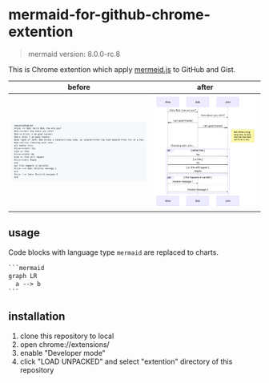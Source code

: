 # mermaid-for-github-chrome-extention

> mermaid version: 8.0.0-rc.8

This is Chrome extention which apply [mermeid.js](https://github.com/knsv/mermaid) to GitHub and Gist.

| before | after |
| ---- | ---- |
| ![](docs/before.png) | ![](docs/after.png) |

## usage

Code blocks with language type `mermaid` are replaced to charts.

`````
```mermaid
graph LR
  a --> b
```
`````

## installation

1. clone this repository to local
2. open chrome://extensions/
3. enable "Developer mode"
4. click "LOAD UNPACKED" and select "extention" directory of this repository